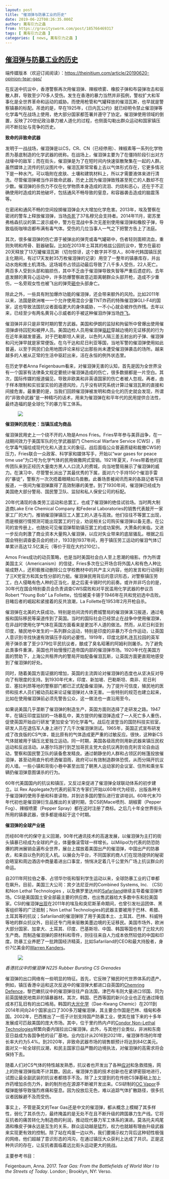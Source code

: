 ```yaml
---
layout: post
title: "催泪弹与防暴工业的历史"
date: 2019-06-22T08:26:35.000Z
author: 萬有引力之蟲
from: https://gravitysworm.com/post/185766469317
tags: [ 萬有引力之蟲 ]
categories: [ news, 萬有引力之蟲 ]
---
```

<!--1561191995000-->
[催泪弹与防暴工业的历史](https://gravitysworm.com/post/185766469317)
------

<div>
<p>端传媒版本（欢迎订阅阅读）：<a href="https://theinitium.com/article/20190620-opinion-tear-gas/" target="_blank">https://theinitium.com/article/20190620-opinion-tear-gas/</a> </p><p>在反送中抗议中，香港警察再次用催泪弹、辣椒喷雾、橡胶子弹和布袋弹攻击和驱散人群，导致至少70多人受伤。发生在香港的暴力当然并非孤例，警权扩大和军事化是全世界革命和运动的威胁。而使用枪管和气罐释放的催泪瓦斯，也早就是警察镇暴的标配。吊诡的是，早在1925年，《日内瓦公约》就已经明令禁止催泪弹等化学毒气在战场上使用，绝大部分国家都签署并遵守了协定。催泪弹使用领域的倒置，反映了20世纪政治暴力被人道化的过程，也侧面勾勒出群众运动和国家镇压间不断拉扯与竞争的历史。  </p><p><b>致命的非致命武器</b></p><p>发明于一战战场，催泪弹是以CS，CR、CN（已经停用）、辣椒素等一系列化学物质为基底制造的化学武器的统称。在战场上，催泪弹主要为了在僵持阶段引出对方战壕中的敌军；而在街头，催泪弹是为了在短时间内快速驱散聚集在一起的人群。虽然媒体上流传的抗议图片中，催泪瓦斯常常看上去以气体形式存在，它更多情况下是一种水汽，可以吸附在皮肤、土壤和建筑材料上，所以才需要液体来进行清洗。尽管催泪弹被当作非致命武器，历史上因为催泪弹致残甚至死亡的人数却不在少数。催泪弹的杀伤力不仅在化学物质本身造成的流泪、灼烧和恶心，还在于不正确使用时造成的其他破坏，包括通风不畅导致的窒息，和容器袭击造成的脑震荡等。 </p><p>在密闭和通风不畅的空间投掷催泪弹会大大增加化学危害。2013年，埃及警察在密闭的警车上释放催泪弹，当场<a href="https://www.businessinsider.com/r-egypt-court-cancels-jail-sentence-against-policeman-linked-to-39-deaths-2014-07" target="_blank">杀死</a>了37名穆兄会支持者。2014年11月，密苏里弗格森抗议的第二波示威中，警方在混战中多次无差别使用催泪弹和橡胶子弹，导致临街咖啡店都布满有毒气体。受伤的几位当事人一气之下把警方告上了法庭。 </p><p>其次，很多催泪弹的伤亡源于被弹出的弹壳或毒气罐砸中，伤者轻则面颊流血，重则失明和颅骨、脏器破裂。比如在2013年土耳其的格兹公园抗议中，警方在最初20天释放了13万罐催泪瓦斯（切勿惊讶，这个数字并不惊人，80年代韩国镇压民主化期间，有过17天发射35万枚催泪弹的记录）用空了一整年的镇暴库存，并出动水炮和推土机清场。这场城市占领运动最后导致了八千多人受伤，22人死亡。两百多人受到头部和脑损伤，其中不乏由于催泪弹导致失智等严重后遗症的。去年底发酵的黄背心运动中，许多防爆警察故意近距离朝群众头部开枪，造成不少重伤，一名旁观女性也被飞出的弹壳<a href="https://www.bbc.com/news/world-46429930" target="_blank">砸中</a>头部身亡。 </p><p>除此之外，一些具有附加爆炸功能的催泪弹，还会带来额外的风险。比如2011年以来，法国是欧洲唯一一个允许使用混合少量TNT炸药的特殊催泪弹GLI-F4的国家，这也导致法国抗议者面临更大的身体威胁，一不小心就会被炸伤炸残。去年以来，已经至少有两名黄背心示威者的手被这种催泪炸弹当场<a href="https://www.telegraph.co.uk/news/2019/02/09/yellow-vest-protester-nearly-loses-hand-demonstrations-continue/" target="_blank">炸飞</a>。 </p><p>催泪弹并非只是非常时期的警方武器。美国和伊朗的监狱和拘留所中曾爆出使用催泪弹虐待囚犯和被押人员。美国边检人员用催泪弹<a href="https://www.washingtonpost.com/national-security/2018/11/26/why-tear-gas-lobbed-migrants-southern-border-is-banned-warfare/?utm_term=.2e67d7f0636c" target="_blank">驱赶</a>穿越边境的无证移民的行为在近年来越发普遍。对于巴勒斯坦人来说，以色列人隔三差五射出的子弹、催泪弹和闪光弹早就是家常便饭。在乌干达和尼日利亚等国，当地军警的催泪弹使用如此普遍，以至于网民们会用地图评论来标记出那些尚未遭受催泪弹袭击的场所。越来越多的人被从正常的生活中驱赶出来，活在永恒的例外状态里。  </p><p>在历史学者Anna Feigenbaum看来，对催泪弹无害的认知，首先是因为全世界没有一个国家有法律条文规定要统计催泪弹造成的伤亡，很多数据都是一片空白。其次，国际传媒的报道偏见，导致非欧美和非英语国家的伤亡者被人忽视。再者，由于样本限制和实验室实验的道德风险，几乎没有研究系统计算过催泪瓦斯的直接和间接危害。最重要的是，当我们回顾催泪弹被发明和商业化的历史就会发现，所谓的“非致命武器”是一种精巧的话术，用来为催泪弹在和平年代的民用提供合法性，最终造福的是全球化下的暴力军工体系。 </p><figure class="tmblr-full" data-orig-height="365" data-orig-width="650"><img src="https://64.media.tumblr.com/160bd3bf6bd74787a2854dcf24daf90c/tumblr_inline_pthqpzMyBN1qmojoa_540.jpg" data-orig-height="365" data-orig-width="650"/></figure><p><b>催泪弹的民用史：当镇压成为商品</b></p><p>催泪弹民用史上一个绕不开的人物是Amos Fries。Fries早年参与美菲战争，在一战期间效力于美国军队的化学武器部门 Chemical Warfare Service (CWS) ，将化学毒气描绘成现代化和人道主义的象征。战后面临公众普遍质疑和裁撤CWS的压力，Fries联合一众政客、科学家和媒体写手，开始以“war gases for peace time use”为口号为化学气体的民用做撒网式营销。1921年夏天，Fries带着他的宣传团队来到正经历大量南方黑人人口流入的费城，向当地警局展示了催泪弹的威力。在演习中，尽管警长派出了其最优秀的下属，面对六个手持150个催泪手雷的“暴徒”，警察方一次次捂着眼睛如鸟兽散。此番场景被闻讯而来的各路记者写进报道，一夜间为催泪弹赢得了高效制暴的美誉。到了1930年间，催泪弹已经成为美国绝大部分警局、国民警卫队、监狱和私人保安公司的标配。 </p><p>20年代涌现的各类劳工运动和总罢工，也成了催泪弹的绝佳试验场。当时两大制造商Lake Erie Chemical Company 和Federal Laboratories的销售代表敲开一家家工厂的大门，推销催泪弹镇压工人罢工的人道与高效。他们往往不等罢工出现，而是根据行情预测可能出现罢工的行业，劝说相关公司购买催泪弹以备无患。在公司的宣传册上，也随处可见催泪弹帮助镇压罢工的成功案例。大萧条的来临，又进一步反向刺激了商业资本大量购入催泪弹，以应对失业带来的底层骚乱。根据之后国会特别调查委员会的统计，1933到1937年间，用于镇压劳工运动的催泪气体订单累计高达12.5亿美元（等价于现在大约210亿）。 </p><p>Amos Fries成功的动员策略，也是当时美国社会白人至上思潮的缩影。作为所谓美国主义（Americanism）的信徒，Fries多次在公开场合将外国人和有色人种比喻成野人，还积极推动删除公立学校教材中的共产主义内容，他的发言和行动得到了三K党官方和其女性分部的力挺。催泪弹民用背后的意识形态，对警察镇压劳工，白人侵略有色人种的正当化，是之后麦卡锡时代的前奏。或许并非巧合的是，30年代在国会特别委员会负责调查CWS腐败和对平民滥用化学武器的参议员Robert &ldquo;Young Bob&rdquo; La Follette，恰恰被麦卡锡于1946年在共和党初选中击败。目睹后者的崛起和紧接着的反共浪潮，La Follette在1953年2月开枪自杀。 </p><p>催泪弹在北美的大获成功，特别是坊间流传的费城警局的催泪弹演习报道，通过电报和国际移民等渠道传到了英国。当时的国际社会已经禁止在战争中使用催泪弹，在非战时使用化学气体在英国方面看来是更加不人道的做法。然而，从尼日利亚到印度，殖民地中发生的一系列群众运动，特别是印度的非暴力不合作运动，让英国人意识到寻找快速有效镇压手段的必要性。1919年，印度北部札连瓦拉园的英军用子弹杀害了至少379位平民抗议者，酿成了臭名昭著的阿姆利则屠杀。为了避免此类事件重演，英国也开始慢慢打造帝国内部的催泪弹市场。1920年代在美国方面的赞助下，上海公共租界内的警局开始配备催泪瓦斯，让英国方面更直观地感受到了催泪弹的好处。 </p><p>同时，随着美国方面证据的增加，英国的主流舆论对催泪弹的态度也从坚决反对导向了有限度的支持。到1930年代末，印度、新加坡、巴勒斯坦、南非、尼日利亚、塞拉利昂等地的警察部门都已正式配备催泪弹。为了提升可信度，殖民地的医师和技术人员们被动员起来论证催泪弹对人体无害。一些特别的规范也建立起来，比如在使用催泪弹前必须先警告公众，这一做法也一直沿用至今。 </p><p>如果说美国几乎垄断了催泪弹的制造生产，英国方面则选择了走研发之路。1947年，在镇压印度监狱的一场暴乱中，美方提供的催泪弹造成了一人死亡多人重伤，促使英国开始自行研发“更加安全”的化学毒气。战后在波登当的国防科技实验室，研发人员在退伍军人身上进行了几千次催泪弹测试。1965年，英国正式宣布研发成了改良版的CS气体，能比原有的气体造成更严重的过敏反应。很快，这种新CS气体就被用于镇压北爱独立运动。同一时期，美国各级政府则用新武器来镇压民权运动和反战活动。从塞尔玛游行到芝加哥民主党大会抗议再到伯克利言论自由运动，警察和国民警卫队的装备愈发精良。通过朝静坐的人群和占领区的帐篷投放催泪弹，甚至动用直升机喷洒催泪雨，政府可以有效制造群体恐慌，从而分隔开抗议的人墙。一些小镇和背街小巷中甚至出现了朝黑人运动家的会议室、住所和乘坐车辆扔催泪弹意图谋杀的行为。 </p><p>60年代美国国内的抗议和镇压，又反过来促进了催泪弹全球联动体系的初步建立。以 Rex Applegate为代表的前军方专家们开始以60年代为经验，出版各种关于催泪弹的使用手册和科普读物，并到访多国的警队进行宣讲培训。60年代末70年代初也是催泪弹衍生品推出的关键时期，含CS的Mace喷剂、胡椒雾（Pepper Fog）、辣椒喷雾（Pepper Spray）都在这时注册了商标。之后几十年全世界街头所用的镇暴武器，很多都是缘起于这个时期。 </p><p><b>催泪弹的全球产业链</b></p><p>历经80年代的保守主义回潮，90年代通讯技术的高速发展，以催泪弹为主打的街头镇暴已经成为全球的产业，体量像滚雪球一样增长。以Milipol为代表的防恐防爆的跨洲展销会遍布全世界，展台上摆放着美国出产的催泪弹，中国出产的防暴衣，和来自以色列的无人机。以展会为平台，不同国家的商人们在现场提供的秘密会晤室和周边酒店中商量着进出口事宜，悄悄决定着几千公里外广场上抗议群众的命运。 </p><p>自2011年阿拉伯之春、占领华尔街和智利学生运动以来，全球防暴工业的订单都在飙升。目前，美国三大公司：宾夕法尼亚州的Combined Systems, Inc. （CSI）和Non Lethal Technologies ，以及佛罗里达州的<a href="https://www.forbes.com/sites/denizcam/2018/12/06/meet-the-safariland-multimillionaire-getting-rich-off-tear-gas-and-more-in-the-defense-industry/#1e86da87b0a6" target="_blank">Safariland</a>继续主导着催泪弹市场。CSI是美国国土安全部最主要的供应商，也出售武器给大多数中东和拉美国家。CSI的催泪弹<a href="http://edition.cnn.com/2011/WORLD/africa/01/28/egypt.us.tear.gas/index.html" target="_blank">出现</a>在2011年的埃及和突尼斯革命期间，也曾引发社运团体、黑客组织等的广泛抵制；Non Lethal Technologies的武器主要被用于巴林、希腊、土耳其等的抗议；Safariland的催泪弹除了用于美国本土、土耳其、巴林、科威特等地的群众抗议外，目前还专门用来驱散美墨边境的无证移民。美国市场外，欧洲大部分国家、加拿大、土耳其、印度、巴基斯坦、中国、韩国等国也有了比较大的生产商。而制造催泪弹的原材料和零件，则往往来自人力成本依然较低的中国和印度。防暴工业养肥了一批跨国经济精英，比如Safariland的CEO和最大持股者，身价7亿美金的<a href="https://www.forbes.com/sites/denizcam/2018/12/06/meet-the-safariland-multimillionaire-getting-rich-off-tear-gas-and-more-in-the-defense-industry/#1e86da87b0a6" target="_blank">Warren Kanders</a>。 </p><figure data-orig-height="183" data-orig-width="275"><img src="https://64.media.tumblr.com/0227e55e877004935dde63c3780dee09/tumblr_inline_pthr6dBtbB1qmojoa_540.jpg" data-orig-height="183" data-orig-width="275"/></figure><p><i>香港抗议中的催泪弹 N225 Rubber Bursting CS Grenades</i></p><p>催泪弹的出口网络有一些明显的特征。首先，它反映了殖民时代世界体系的遗产。例如，镇压香港伞运和这次反送中的催泪弹大都进口自英国的<a href="https://theferret.scot/chemring-hong-kong-tear-gas/" target="_blank">Chemring Defence</a>，黎巴嫩抗议中的催泪弹往往产自法国，津巴布韦则大量进口邻国、同为前英国殖民地南非的镇暴器材。其次，韩国、巴西等国的新兴企业也正在通过降低成本打乱旧有的出口格局。韩国的<a href="https://thediplomat.com/2014/10/south-korea-is-arming-authoritarians-with-tear-gas/" target="_blank">大光化学</a>（Dae-Kwang Chemic）在2011到2014年间向24个国家出口了300多万罐催泪弹，其主要合作国是巴林、缅甸和泰国。2002年，巴西推出了一揽子计划支持国产防暴工业，使其在接下来的十多年发展成可匹敌美国的庞大市场。其中，位于里约热内卢的<a href="https://foreignpolicy.com/2014/05/09/venezuelas-protesters-are-learning-to-live-with-tear-gas/" target="_blank">Condor Non-Lethal Technologies</a>频繁向委内瑞拉出口催泪弹。此外，与其他行业类似，非洲和东南亚日益成为各国争抢的设厂基地。业内估计从2016到2021年，催泪弹市场的年增长率大约为5.4%。到2020年，非致命武器市场的销售额预计将达到84亿美元。面对又一轮全球抗议潮，和民主国家日益严酷的边境执法，对催泪弹的高需求将会保持下去。 </p><p>随着人们对CS气体的特性越发熟悉，抗议者也开发出了各种<a href="https://slate.com/news-and-politics/2019/06/hong-kong-tear-gas-water-bottle.html" target="_blank">应对</a>和急救措施，网上的防催泪弹指南不计其数。因此，催泪弹方面的技术创新也在紧锣密鼓地进行，试图让最全副武装的抗议者都措手不及。除了上文提到的在传统CS弹基础上加上炸药增加杀伤力外，新的制剂也在源源不断被开发出来。CSI研制的<a href="http://www.defense-technology.com/products/chemical-agent-devices/chemical-grenades/non-pyrotechnic/oc-vapor-aerosol-grenade-1168785.html" target="_blank">OC Vapor</a>手榴弹能够导致强烈疼痛和窒息。因为投放后无色，难以追踪气体扩散路径，很多抗议者因躲避不及而受伤。 </p><p>事实上，不管是英文的Tear Gas还是中文的催泪弹，都从概念上模糊了其多样性，弱化了其杀伤力，最终掩盖的是无处不在且不断升级的跨国暴力生产线。它将反抗者的痛苦转化为制造商的利润，推动现代暴力军工体系的演进。莫洛托夫鸡尾酒和橡皮子弹永远是互生的关系，群众运动越是猛烈，权力也就越有理由升级武器来实现更有效的控制。除了站在鸡蛋一边以外，我们要揭示权力背后这种韧性极强的网络，他们超越了意识形态的鸿沟，在通过镇压大众获利上达成了共识。正是这种共识的存在，让反抗者面临着远比街头运动更大的挑战。 </p><p>主要参考书目：</p><p>Feigenbaum, Anna. 2017. <i>Tear Gas: From the Battlefields of World War I to the Streets of Today</i>. London ; Brooklyn, NY: Verso.<br/></p>
</div>

